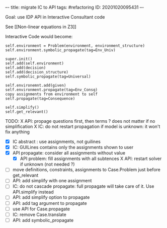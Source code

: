 –-
title: migrate IC to API
tags: #refactoring
   ID: 20201020095431
–-

Goal: use IDP API in Interactive Consultant code

See [[Non-linear equations in Z3]]

Interactive Code would become:
~~~~
self.environment = Problem(environment, environment_structure)
self.environment.symbolic_propagate(tag=Env_Univ)

super.init()
self.add(self.environment)
self.add(decision)
self.add(decision_structure)
self.symbolic_propagate(tag=Universal)

self.environemnt.add(given)
self.environment.propagate(tag=Env_Consq)
copy assignments from environment to self
self.propagate(tag=Consequence)

self.simplify()
self.get_relevant()
~~~~

TODO:
X API: propage questions first, then terms ? does not matter if no simplification
X IC: do not restart propagation if model is unknown: it won't fix anything
- [x] IC abstract : use assignments, not guilines
- [x] IC: GUILines contains only the assignments shown to user
- [x] API propagate: consider all assignments without value
    - [x] API problem: fill assignments with all subtences
X API: restart solver if unknown (not needed ?)
- [ ] move definitions, constraints, assignments to Case.Problem just before get_relevant
- [ ] API: add simplify with one assignment
- [ ] IC: do not cascade propagate: full propagate will take care of it.  Use API.simplify instead
- [ ] API: add simplify option to propagate
- [ ] API: add tag argument to propagate
- [ ] use API for Case.propagate
- [ ] IC: remove Case.translate
- [ ] API: add symbolic_propagate